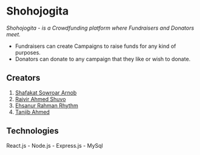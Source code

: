 # Shohojogita
 *Shohojogita - is a Crowdfunding platform where Fundraisers and Donators meet.*
 
 - Fundraisers can create Campaigns to raise funds for any kind of purposes.
 - Donators can donate to any campaign that they like or wish to donate.
 
 ## Creators
  1. [Shafakat Sowroar Arnob](https://github.com/ShafakatArnob)
  2. [Rajvir Ahmed Shuvo](https://github.com/Rajvira10) 
  3. [Ehsanur Rahman Rhythm](https://github.com/errhythm)
  4. [Tanjib Ahmed](https://github.com/tanjibahmed602) 
  
  ## Technologies
   React.js - Node.js - Express.js - MySql
